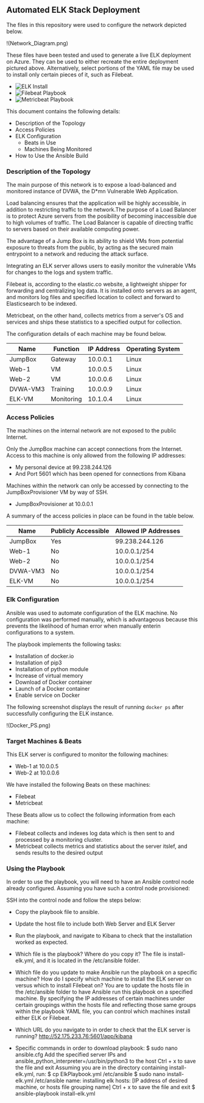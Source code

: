 ## Automated ELK Stack Deployment

The files in this repository were used to configure the network depicted below.

!(Network_Diagram.png)

These files have been tested and used to generate a live ELK deployment on Azure. They can be used to either recreate the entire deployment pictured above. Alternatively, select portions of the YAML file may be used to install only certain pieces of it, such as Filebeat.

  - ![ELK Install](https://github.com/giapereira/Project_1/blob/master/Ansible/install-elk.yml)
  - ![Filebeat Playbook](https://github.com/giapereira/Project_1/blob/master/Ansible/filebeat-config.yml)
  - ![Metricbeat Playbook](https://github.com/giapereira/Project_1/blob/master/Ansible/metricbeat_config.yml)

This document contains the following details:
- Description of the Topology
- Access Policies
- ELK Configuration
  - Beats in Use
  - Machines Being Monitored
- How to Use the Ansible Build


### Description of the Topology

The main purpose of this network is to expose a load-balanced and monitored instance of DVWA, the D*mn Vulnerable Web Application.

Load balancing ensures that the application will be highly accessible, in addition to restricting traffic to the network.The purpose of a Load Balancer is to protect Azure servers from the posibility of becoming inaccessible due to high volumes of traffic. The Load Balancer is capable of directing traffic to servers based on their available computing power. 

The advantage of a Jump Box is its ability to shield VMs from potential exposure to threats from the public, by acting as the secured main entrypoint to a network and reducing the attack surface.

Integrating an ELK server allows users to easily monitor the vulnerable VMs for changes to the logs and system traffic.

Filebeat is, according to the elastic.co website, a lightweight shipper for forwarding and centralizing log data. It is installed onto servers as an agent, and monitors log files and specified location to collect and forward to Elasticsearch to be indexed. 

Metricbeat, on the other hand, collects metrics from a server's OS and services and ships these statistics to a specified output for collection. 

The configuration details of each machine may be found below.

| Name     | Function | IP Address | Operating System |
|----------|----------|------------|------------------|
| JumpBox  | Gateway  | 10.0.0.1   | Linux            |
| Web-1    |    VM    | 10.0.0.5   | Linux            |
| Web-2    |    VM    | 10.0.0.6   | Linux            |
| DVWA-VM3 | Training | 10.0.0.9   | Linux            |
| ELK-VM   |Monitoring| 10.1.0.4   | Linux            |

### Access Policies

The machines on the internal network are not exposed to the public Internet. 

Only the JumpBox machine can accept connections from the Internet. Access to this machine is only allowed from the following IP addresses:
- My personal device at 99.238.244.126
- And Port 5601 which has been opened for connections from Kibana

Machines within the network can only be accessed by connecting to the JumpBoxProvisioner VM by way of SSH.
- JumpBoxProvisioner at 10.0.0.1

A summary of the access policies in place can be found in the table below.

| Name     | Publicly Accessible | Allowed IP Addresses |
|----------|---------------------|----------------------|
| JumpBox  | Yes                 | 99.238.244.126       |
| Web-1    | No                  | 10.0.0.1/254         |
| Web-2    | No                  | 10.0.0.1/254         |
| DVWA-VM3 | No                  | 10.0.0.1/254         |
| ELK-VM   | No                  | 10.0.0.1/254         |

### Elk Configuration

Ansible was used to automate configuration of the ELK machine. No configuration was performed manually, which is advantageous because this prevents the likelihood of human error when manually enterin configurations to a system. 

The playbook implements the following tasks:
- Installation of docker.io
- Installation of pip3
- Installation of python module
- Increase of virtual memory
- Download of Docker container
- Launch of a Docker container
- Enable service on Docker

The following screenshot displays the result of running `docker ps` after successfully configuring the ELK instance.

!(Docker_PS.png)

### Target Machines & Beats
This ELK server is configured to monitor the following machines:
 - Web-1 at 10.0.0.5
 - Web-2 at 10.0.0.6

We have installed the following Beats on these machines:
- Filebeat
- Metricbeat

These Beats allow us to collect the following information from each machine:
- Filebeat collects and indexes log data which is then sent to and processed by a monitoring cluster.
- Metricbeat collects metrics and statistics about the server itslef, and sends results to the desired output

### Using the Playbook
In order to use the playbook, you will need to have an Ansible control node already configured. Assuming you have such a control node provisioned: 

SSH into the control node and follow the steps below:
- Copy the playbook file to ansible.
- Update the host file to include both Web Server and ELK Server
- Run the playbook, and navigate to Kibana to check that the installation worked as expected.

- Which file is the playbook? Where do you copy it? 
The file is install-elk.yml, and it is located in the /etc/ansible folder.
- Which file do you update to make Ansible run the playbook on a specific machine? How do I specify which machine to install the ELK server on versus which to install Filebeat on?
You are to update the hosts file in the /etc/ansible folder to have Ansible run this playbook on a specified machine. By specifying the IP addresses of certain machines under certain groupings within the hosts file and reflecting those same groups within the playbook YAML file, you can control which machines install either ELK or Filebeat. 
- Which URL do you navigate to in order to check that the ELK server is running?
http://52.175.233.76:5601/app/kibana

- Specific commands in order to download playbook:
$ sudo nano ansible.cfg
Add the specified server IPs and ansible_python_interpreter=/usr/bin/python3 to the host
Ctrl + x to save the file and exit
Assuming you are in the directory containing install-elk.yml, run: 
$ cp ElkPlaybook.yml /etc/ansible
$ sudo nano install-elk.yml /etc/ansible
name: installing elk hosts: [IP address of desired machine, or hosts file grouping name]
Ctrl + x to save the file and exit
$ ansible-playbook install-elk.yml